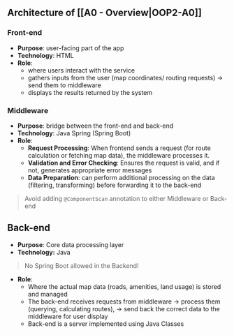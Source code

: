 ## Architecture of [[A0 - Overview|OOP2-A0]]
### Front-end
- **Purpose**: user-facing part of the app
- **Technology**: HTML
- **Role**:
	- where users interact with the service
	- gathers inputs from the user (map coordinates/ routing requests) -> send them to middleware
	- displays the results returned by the system 

### Middleware
- **Purpose**: bridge between the front-end and back-end
- **Technology**: Java Spring (Spring Boot)
- **Role**: 
	- **Request Processing**: When frontend sends a request (for route calculation or fetching map data), the middleware processes it.
	- **Validation and Error Checking**: Ensures the request is valid, and if not, generates appropriate error messages
	- **Data Preparation**: can perform additional processing on the data (filtering, transforming) before forwarding it to the back-end

> Avoid adding `@ComponentScan` annotation to either Middleware or Back-end

## Back-end
- **Purpose**: Core data processing layer
- **Technology:** Java 
> No Spring Boot allowed in the Backend!

- **Role**:
	- Where the actual map data (roads, amenities, land usage) is stored and managed
	- The back-end receives requests from middleware -> process them (querying, calculating routes), -> send back the correct data to the middleware for user display
	- Back-end is a server implemented using Java Classes

